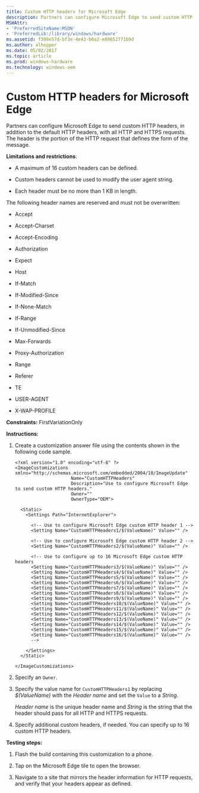 ```yaml
---
title: Custom HTTP headers for Microsoft Edge
description: Partners can configure Microsoft Edge to send custom HTTP headers, in addition to the default HTTP headers, with all HTTP and HTTPS requests. The header is the portion of the HTTP request that defines the form of the message.
MSHAttr:
- 'PreferredSiteName:MSDN'
- 'PreferredLib:/library/windows/hardware'
ms.assetid: f308e57d-bf3e-4e43-b0a2-e89652771b9d
ms.author: alhopper
ms.date: 05/02/2017
ms.topic: article
ms.prod: windows-hardware
ms.technology: windows-oem
---
```


# Custom HTTP headers for Microsoft Edge


Partners can configure Microsoft Edge to send custom HTTP headers, in addition to the default HTTP headers, with all HTTP and HTTPS requests. The header is the portion of the HTTP request that defines the form of the message.

**Limitations and restrictions**:

-   A maximum of 16 custom headers can be defined.

-   Custom headers cannot be used to modify the user agent string.

-   Each header must be no more than 1 KB in length.

The following header names are reserved and must not be overwritten:

-   Accept

-   Accept-Charset

-   Accept-Encoding

-   Authorization

-   Expect

-   Host

-   If-Match

-   If-Modified-Since

-   If-None-Match

-   If-Range

-   If-Unmodified-Since

-   Max-Forwards

-   Proxy-Authorization

-   Range

-   Referer

-   TE

-   USER-AGENT

-   X-WAP-PROFILE

<a href="" id="constraints---firstvariationonly"></a>**Constraints:** FirstVariationOnly  

<a href="" id="instructions-"></a>**Instructions:**  
1.  Create a customization answer file using the contents shown in the following code sample.

    ``` syntax
    <?xml version="1.0" encoding="utf-8" ?>  
    <ImageCustomizations xmlns="http://schemas.microsoft.com/embedded/2004/10/ImageUpdate"  
                         Name="CustomHTTPHeaders"  
                         Description="Use to configure Microsoft Edge to send custom HTTP headers."  
                         Owner=""  
                         OwnerType="OEM"> 
      
      <Static>  
        <Settings Path="InternetExplorer">  

          <!-- Use to configure Microsoft Edge custom HTTP header 1 -->
          <Setting Name="CustomHTTPHeaders1/$(ValueName)" Value="" />

          <!-- Use to configure Microsoft Edge custom HTTP header 2 -->
          <Setting Name="CustomHTTPHeaders2/$(ValueName)" Value="" />

          <!-- Use to configure up to 16 Microsoft Edge custom HTTP headers
          <Setting Name="CustomHTTPHeaders3/$(ValueName)" Value="" />
          <Setting Name="CustomHTTPHeaders4/$(ValueName)" Value="" />
          <Setting Name="CustomHTTPHeaders5/$(ValueName)" Value="" />
          <Setting Name="CustomHTTPHeaders6/$(ValueName)" Value="" />
          <Setting Name="CustomHTTPHeaders7/$(ValueName)" Value="" />
          <Setting Name="CustomHTTPHeaders8/$(ValueName)" Value="" />
          <Setting Name="CustomHTTPHeaders9/$(ValueName)" Value="" />
          <Setting Name="CustomHTTPHeaders10/$(ValueName)" Value="" />
          <Setting Name="CustomHTTPHeaders11/$(ValueName)" Value="" />
          <Setting Name="CustomHTTPHeaders12/$(ValueName)" Value="" />
          <Setting Name="CustomHTTPHeaders13/$(ValueName)" Value="" />
          <Setting Name="CustomHTTPHeaders14/$(ValueName)" Value="" />
          <Setting Name="CustomHTTPHeaders15/$(ValueName)" Value="" />
          <Setting Name="CustomHTTPHeaders16/$(ValueName)" Value="" />
          -->

        </Settings>  
      </Static>

    </ImageCustomizations>
    ```

2.  Specify an `Owner`.

3.  Specify the value name for `CustomHTTPHeaders1` by replacing *$(ValueName)* with the *Header name* and set the `Value` to a *String*.

    *Header name* is the unique header name and *String* is the string that the header should pass for all HTTP and HTTPS requests.

4.  Specify additional custom headers, if needed. You can specify up to 16 custom HTTP headers.

<a href="" id="testing-steps-"></a>**Testing steps:**  
1.  Flash the build containing this customization to a phone.

2.  Tap on the Microsoft Edge tile to open the browser.

3.  Navigate to a site that mirrors the header information for HTTP requests, and verify that your headers appear as defined.

 

 






